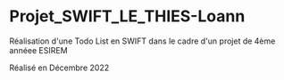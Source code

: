 # Projet_SWIFT_LE_THIES-Loann
Réalisation d'une Todo List en SWIFT dans le cadre d'un projet de 4ème annéee ESIREM

Réalisé en Décembre 2022
